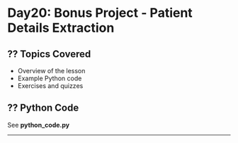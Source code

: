 # Day20: Bonus Project - Patient Details Extraction

## ?? Topics Covered
- Overview of the lesson
- Example Python code
- Exercises and quizzes

## ?? Python Code
See **python_code.py**

---
